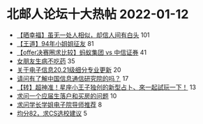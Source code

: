 # 北邮人论坛十大热帖 2022-01-12

- [【晒幸福】虽无一处人相似，却信人间有白头](https://bbs.byr.cn/article/Feeling/3153876) 101
- [【王道】94年小姐姐征友](https://bbs.byr.cn/article/Friends/2014714) 81
- [【offer决赛圈求比较】蚂蚁集团 vs 中信证券](https://bbs.byr.cn/article/Job/2155381) 41
- [女朋友生病不吃药](https://bbs.byr.cn/article/Talking/6325057) 35
- [关于电子信息20.21级细分专业更新](https://bbs.byr.cn/article/Picture/3306523) 20
- [请问有了解中国信息通信研究院的吗？](https://bbs.byr.cn/article/WorkLife/1180674) 17
- [【转】超神准！星座小王子独创的新型占卜、來一起試玩一下！](https://bbs.byr.cn/article/Constellations/326533) 13
- [求问一个应届生落户和买房的问题](https://bbs.byr.cn/article/Home/131780) 10
- [求问学长学姐电子院导师推荐](https://bbs.byr.cn/article/AimGraduate/1213107) 8
- [均分82，求CS选校建议](https://bbs.byr.cn/article/GoAbroad/382187) 5


